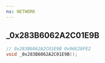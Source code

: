 ```yaml
---
ns: NETWORK
---
```

## _0x283B6062A2C01E9B

```c
// 0x283B6062A2C01E9B 0x96E28FE2
void _0x283B6062A2C01E9B();
```



